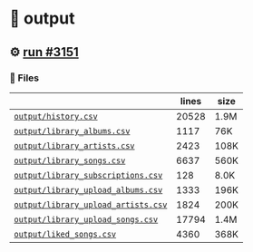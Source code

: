 # 📝  output 

## ⚙️ [run #3151](https://github.com/jwenerd/ytm-dl/actions/runs/12635325022)

### 📁 Files

|                                                                         |lines|size|
|-------------------------------------------------------------------------|-----|----|
|[`output/history.csv` ](output/history.csv)                              |20528|1.9M|
|[`output/library_albums.csv` ](output/library_albums.csv)                |1117 |76K |
|[`output/library_artists.csv` ](output/library_artists.csv)              |2423 |108K|
|[`output/library_songs.csv` ](output/library_songs.csv)                  |6637 |560K|
|[`output/library_subscriptions.csv` ](output/library_subscriptions.csv)  |128  |8.0K|
|[`output/library_upload_albums.csv` ](output/library_upload_albums.csv)  |1333 |196K|
|[`output/library_upload_artists.csv` ](output/library_upload_artists.csv)|1824 |200K|
|[`output/library_upload_songs.csv` ](output/library_upload_songs.csv)    |17794|1.4M|
|[`output/liked_songs.csv` ](output/liked_songs.csv)                      |4360 |368K|
